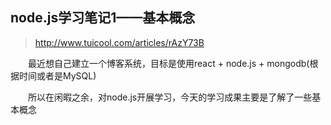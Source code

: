 node.js学习笔记1——基本概念
--
> http://www.tuicool.com/articles/rAzY73B


　　最近想自己建立一个博客系统，目标是使用react + node.js + mongodb(根据时间或者是MySQL)

  　　所以在闲暇之余，对node.js开展学习，今天的学习成果主要是了解了一些基本概念






